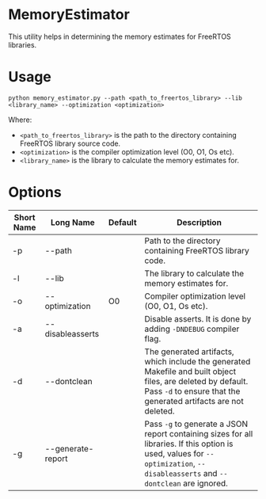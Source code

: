 # MemoryEstimator

This utility helps in determining the memory estimates for FreeRTOS libraries.

# Usage

```
python memory_estimator.py --path <path_to_freertos_library> --lib <library_name> --optimization <optimization>
```

Where:

* `<path_to_freertos_library>` is the path to the directory containing FreeRTOS library source code.
* `<optimization>` is the compiler optimization level (O0, O1, Os etc).
* `<library_name>` is the library to calculate the memory estimates for.


# Options
| Short Name | Long Name | Default |Description |
| ---------- | --------- | ------- | ---------- |
| -p | --path | | Path to the directory containing FreeRTOS library code. |
| -l | --lib | | The library to calculate the memory estimates for. |
| -o | --optimization | O0 | Compiler optimization level (O0, O1, Os etc). |
| -a | --disableasserts | | Disable asserts. It is done by adding `-DNDEBUG` compiler flag. |
| -d | --dontclean | | The generated artifacts, which include the generated Makefile and built object files, are deleted by default. Pass `-d` to ensure that the generated artifacts are not deleted. |
| -g | --generate-report | | Pass `-g` to generate a JSON report containing sizes for all libraries. If this option is used, values for `--optimization`, `--disableasserts` and `--dontclean` are ignored. |
